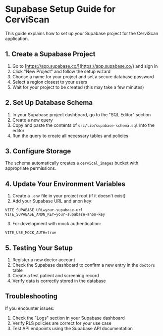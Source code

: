 
# Supabase Setup Guide for CerviScan

This guide explains how to set up your Supabase project for the CerviScan application.

## 1. Create a Supabase Project

1. Go to [https://app.supabase.co/](https://app.supabase.co/) and sign in
2. Click "New Project" and follow the setup wizard
3. Choose a name for your project and set a secure database password
4. Select a region closest to your users
5. Wait for your project to be created (this may take a few minutes)

## 2. Set Up Database Schema

1. In your Supabase project dashboard, go to the "SQL Editor" section
2. Create a new query
3. Copy and paste the contents of `src/lib/supabase-schema.sql` into the editor
4. Run the query to create all necessary tables and policies

## 3. Configure Storage

The schema automatically creates a `cervical_images` bucket with appropriate permissions.

## 4. Update Your Environment Variables

1. Create a `.env` file in your project root (if it doesn't exist)
2. Add your Supabase URL and anon key:

```
VITE_SUPABASE_URL=your-supabase-url
VITE_SUPABASE_ANON_KEY=your-supabase-anon-key
```

3. For development with mock authentication:

```
VITE_USE_MOCK_AUTH=true
```

## 5. Testing Your Setup

1. Register a new doctor account
2. Check the Supabase dashboard to confirm a new entry in the `doctors` table
3. Create a test patient and screening record
4. Verify data is correctly stored in the database

## Troubleshooting

If you encounter issues:

1. Check the "Logs" section in your Supabase dashboard
2. Verify RLS policies are correct for your use case
3. Test API endpoints using the Supabase API documentation
